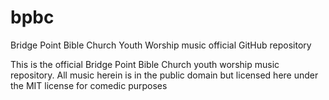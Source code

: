 # bpbc
Bridge Point Bible Church Youth Worship music official GitHub repository

This is the official Bridge Point Bible Church youth worship music repository.
All music herein is in the public domain but licensed here under the MIT license for comedic purposes
